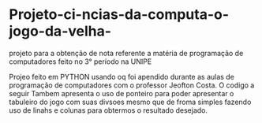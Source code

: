 # Projeto-ci-ncias-da-computa-o-jogo-da-velha-
projeto para a obtenção de nota referente a matéria de programação de computadores feito no 3° período na UNIPE

Projeo feito em PYTHON usando oq foi apendido durante as aulas de programação de computadores com o professor Jeofton Costa.
O codigo a seguir Tambem apresenta o uso de ponteiro para poder apresentar o tabuleiro do jogo com suas divsoes mesmo que de froma simples fazendo uso de linahs e colunas para obtermos o resultado desejado.

